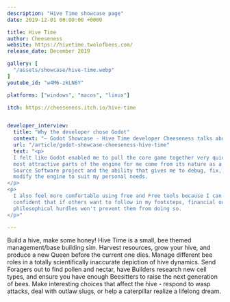 ```yaml
---
description: "Hive Time showcase page"
date: 2019-12-01 00:00:00 +0000

title: Hive Time
author: Cheeseness
website: https://hivetime.twolofbees.com/
release_date: December 2019

gallery: [
  "/assets/showcase/hive-time.webp"
]
youtube_id: "w4M6-zkLN6Y"

platforms: ["windows", "macos", "linux"]

itch: https://cheeseness.itch.io/hive-time


developer_interview:
  title: "Why the developer chose Godot"
  context: "— Godot Showcase - Hive Time developer Cheeseness talks about his experience"
  url: "/article/godot-showcase-cheeseness-hive-time"
  text: "<p>
  I felt like Godot enabled me to pull the core game together very quickly. The
  most attractive parts of the engine for me come from its nature as a Free/Open
  Source Software project and the ability that gives me to debug, fix, or
  modify the engine to suit my personal needs.
</p>
<p>
  I also feel more comfortable using free and Free tools because I can be
  confident that if others want to follow in my footsteps, financial or
  philosophical hurdles won't prevent them from doing so.
</p>"

---
```


<p>
  Build a hive, make some honey! Hive Time is a small, bee themed
  management/base building sim. Harvest resources, grow your hive, and produce a
  new Queen before the current one dies. Manage different bee roles in a totally
  scientifically inaccurate depiction of hive dynamics. Send Foragers out to
  find pollen and nectar, have Builders research new cell types, and ensure you
  have enough Beesitters to raise the next generation of bees. Make interesting
  choices that affect the hive - respond to wasp attacks, deal with outlaw
  slugs, or help a caterpillar realize a lifelong dream.
</p>
